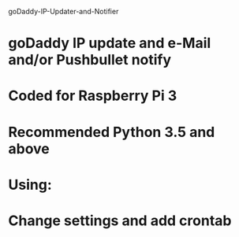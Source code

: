 goDaddy-IP-Updater-and-Notifier
# goDaddy IP update and e-Mail and/or Pushbullet notify
# Coded for Raspberry Pi 3
# Recommended Python 3.5 and above
#
# Using:
# Change settings and add crontab
